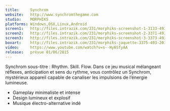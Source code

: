 ```yaml
---
title:     Synchrom
website:   http://www.synchromthegame.com
studio:    MORPHIKS
platforms: Windows,OSX,Linux,Android
screen1:   http://files.intrazik.com/231/morphiks-screenshot-1-3133-493-20150424-164119.jpg
screen2:   http://files.intrazik.com/231/morphiks-screenshot-2-3371-493-20150424-164119.jpg
screen3:   http://files.intrazik.com/231/morphiks-screenshot-3-3373-493-20150424-164120.jpg
boxart:    http://files.intrazik.com/231/morphiks-jaquette-3375-493-20150424-164120.png
video:     https://www.youtube.com/watch?v=s--Hy6SfyAA
release:   prévue 01/06/2015
---
```


Synchrom sous-titre : Rhythm. Skill. Flow. Dans ce jeu musical mélangeant réflexes, anticipation et sens du rythme, vous contrôlez un Synchrom, mystérieux appareil capable de canaliser les impulsions de l’énergie lumineuse. 

* Gameplay minimaliste et intense 
* Design lumineux et explosif 
* Musique électro-alternative indé
